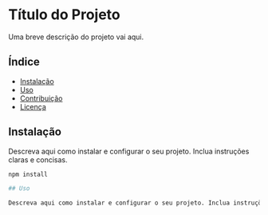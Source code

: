 # Título do Projeto

Uma breve descrição do projeto vai aqui.

## Índice

- [Instalação](#instalação)
- [Uso](#uso)
- [Contribuição](#contribuição)
- [Licença](#licença)

## Instalação

Descreva aqui como instalar e configurar o seu projeto. Inclua instruções claras e concisas.

```bash
npm install

## Uso

Descreva aqui como instalar e configurar o seu projeto. Inclua instruções claras e concisas.
